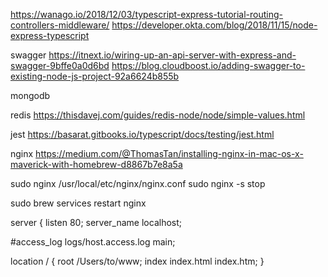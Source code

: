 https://wanago.io/2018/12/03/typescript-express-tutorial-routing-controllers-middleware/
https://developer.okta.com/blog/2018/11/15/node-express-typescript

swagger
https://itnext.io/wiring-up-an-api-server-with-express-and-swagger-9bffe0a0d6bd
https://blog.cloudboost.io/adding-swagger-to-existing-node-js-project-92a6624b855b

mongodb

redis
https://thisdavej.com/guides/redis-node/node/simple-values.html

jest
https://basarat.gitbooks.io/typescript/docs/testing/jest.html

nginx
https://medium.com/@ThomasTan/installing-nginx-in-mac-os-x-maverick-with-homebrew-d8867b7e8a5a

sudo nginx
/usr/local/etc/nginx/nginx.conf
sudo nginx -s stop

sudo brew services restart nginx

server {
listen 80;
server_name localhost;

#access_log logs/host.access.log main;

location / {
root /Users/to/www;
index index.html index.htm;
}
